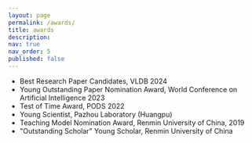 ```yaml
---
layout: page
permalink: /awards/
title: awards
description: 
nav: true
nav_order: 5
published: false
---
```


* Best Research Paper Candidates, VLDB 2024 
* Young Outstanding Paper Nomination Award, World Conference on Artificial Intelligence 2023
* Test of Time Award, PODS 2022 
* Young Scientist, Pazhou Laboratory (Huangpu)
* Teaching Model Nomination Award, Renmin University of China, 2019
* "Outstanding Scholar" Young Scholar, Renmin University of China